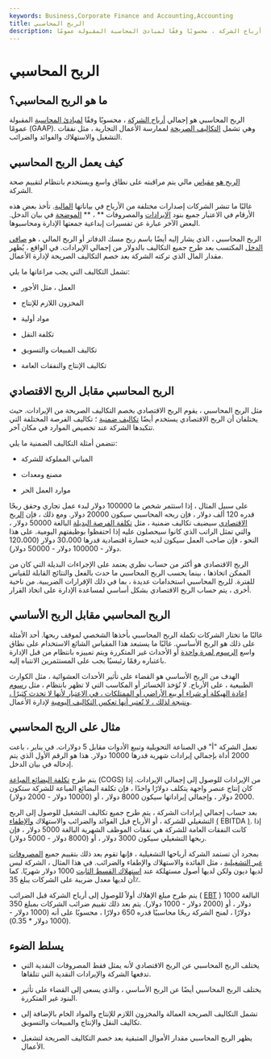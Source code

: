 ```yaml
---
keywords: Business,Corporate Finance and Accounting,Accounting
title: الربح المحاسبي
description: الربح المحاسبي هو إجمالي أرباح الشركة ، محسوبًا وفقًا لمبادئ المحاسبة المقبولة عمومًا (GAAP).
---
```


# الربح المحاسبي
## ما هو الربح المحاسبي؟

الربح المحاسبي هو إجمالي [أرباح الشركة](/earnings) ، محسوبًا وفقًا [لمبادئ المحاسبة](/gaap) المقبولة عمومًا (GAAP). وهي تشمل [التكاليف الصريحة](/explicitcost) لممارسة الأعمال التجارية ، مثل نفقات التشغيل والاستهلاك والفوائد والضرائب.

## كيف يعمل الربح المحاسبي

[الربح هو](/profit) [مقياس](/metrics) مالي يتم مراقبته على نطاق واسع ويستخدم بانتظام لتقييم صحة الشركة.

غالبًا ما تنشر الشركات إصدارات مختلفة من الأرباح في بياناتها [المالية](/financial-statements). تأخذ بعض هذه الأرقام في الاعتبار جميع بنود [الإيرادات](/revenue) والمصروفات ** ، ** [الموضحة](/expense) في بيان الدخل. البعض الآخر عبارة عن تفسيرات إبداعية جمعتها الإدارة ومحاسبوها.

الربح المحاسبي ، الذي يشار إليه أيضًا باسم ربح مسك الدفاتر أو الربح المالي ، هو [صافي الدخل](/netincome) المكتسب بعد طرح جميع التكاليف بالدولار من إجمالي الإيرادات. في الواقع ، يُظهر مقدار المال الذي تركته الشركة بعد خصم التكاليف الصريحة لإدارة الأعمال.

تشمل التكاليف التي يجب مراعاتها ما يلي:

- العمل ، مثل الأجور

- المخزون اللازم للإنتاج

- مواد أولية

- تكلفة النقل

- تكاليف المبيعات والتسويق

- تكاليف الإنتاج والنفقات العامة

## الربح المحاسبي مقابل الربح الاقتصادي

مثل الربح المحاسبي ، يقوم الربح الاقتصادي بخصم التكاليف الصريحة من الإيرادات. حيث يختلفان أن الربح الاقتصادي يستخدم أيضًا [تكاليف ضمنية](/implicitcost) ؛ تكاليف الفرصة المختلفة التي تتكبدها الشركة عند تخصيص الموارد في مكان آخر.

تتضمن أمثلة التكاليف الضمنية ما يلي:

- المباني المملوكة للشركة

- مصنع ومعدات

- موارد العمل الحر

على سبيل المثال ، إذا استثمر شخص ما 100000 دولار لبدء عمل تجاري وحقق ربحًا قدره 120 ألف دولار ، فإن ربحه المحاسبي سيكون 20000 دولار. ومع ذلك ، فإن [الربح الاقتصادي](/economicprofit) سيضيف تكاليف ضمنية ، مثل [تكلفة الفرصة البديلة](/opportunitycost) البالغة 50000 دولار ، والتي تمثل الراتب الذي كانوا سيحصلون عليه إذا احتفظوا بوظيفتهم اليومية. على هذا النحو ، فإن صاحب العمل سيكون لديه خسارة اقتصادية قدرها 30،000 دولار (120،000 دولار - 100000 دولار - 50000 دولار).

الربح الاقتصادي هو أكثر من حساب نظري يعتمد على الإجراءات البديلة التي كان من الممكن اتخاذها ، بينما يحسب الربح المحاسبي ما حدث بالفعل والنتائج القابلة للقياس للفترة. للربح المحاسبي استخدامات عديدة ، بما في ذلك الإقرارات الضريبية. من ناحية أخرى ، يتم حساب الربح الاقتصادي بشكل أساسي لمساعدة الإدارة على اتخاذ القرار.

## الربح المحاسبي مقابل الربح الأساسي

غالبًا ما تختار الشركات تكملة الربح المحاسبي بأخذها الشخصي لموقف ربحها. أحد الأمثلة على ذلك هو الربح الأساسي. غالبًا ما يستبعد هذا المقياس الشائع الاستخدام على نطاق واسع [الرسوم لمرة واحدة](/one-time-charge) أو الأحداث غير المتكررة ويتم تمييزه بانتظام من قبل الإدارة باعتباره رقمًا رئيسيًا يجب على المستثمرين الانتباه إليه.

الهدف من الربح الأساسي هو القضاء على تأثير الأحداث العشوائية ، مثل الكوارث الطبيعية ، على الأرباح. لا تُؤخذ الخسائر أو المكاسب التي لا تظهر بانتظام ، مثل [رسوم إعادة الهيكلة أو شراء أو بيع الأراضي أو الممتلكات ، في الاعتبار لأنها لا تحدث كثيرًا ، ونتيجة لذلك ، لا تُعتبر أنها تعكس التكاليف اليومية](/restructuring-charge) لإدارة الأعمال.

## مثال على الربح المحاسبي

تعمل الشركة "أ" في الصناعة التحويلية وتبيع الأدوات مقابل 5 دولارات. في يناير ، باعت 2000 أداة بإجمالي إيرادات شهرية قدرها 10000 دولار. هذا هو الرقم الأول الذي يتم إدخاله في بيان الدخل.

يتم طرح [تكلفة البضائع المباعة](/cogs) (COGS) من الإيرادات للوصول إلى إجمالي الإيرادات. إذا كان إنتاج عنصر واجهة يتكلف دولارًا واحدًا ، فإن تكلفة البضائع المباعة للشركة ستكون 2000 دولار ، وإجمالي إيراداتها سيكون 8000 دولار ، أو (10000 دولار - 2000 دولار).

بعد حساب إجمالي إيرادات الشركة ، يتم طرح جميع تكاليف التشغيل للوصول إلى الربح التشغيلي للشركة ، أو الأرباح قبل الفوائد والضرائب والاستهلاك [والإطفاء](/depreciation) [(](/amortization) EBITDA [)](/ebitda). إذا كانت النفقات العامة للشركة هي نفقات الموظف الشهرية البالغة 5000 دولار ، فإن ربحها التشغيلي سيكون 3000 دولار ، أو (8000 دولار - 5000 دولار).

بمجرد أن تستمد الشركة أرباحها التشغيلية ، فإنها تقوم بعد ذلك بتقييم جميع [المصروفات غير التشغيلية](/non-operating-expense) ، مثل الفائدة والاستهلاك والإطفاء والضرائب. في هذا المثال ، الشركة ليس لديها ديون ولكن لديها أصول مستهلكة عند [استهلاك القسط الثابت](/straightlinebasis) 1000 دولار شهريًا. كما أن لديها معدل ضريبة على الشركات يبلغ 35٪.

يتم طرح مبلغ الإهلاك أولاً للوصول إلى أرباح الشركة قبل الضرائب ( [EBT](/ebt) ) البالغة 1000 دولار ، أو (2000 دولار - 1000 دولار). يتم بعد ذلك تقييم ضرائب الشركات بمبلغ 350 دولارًا ، لمنح الشركة ربحًا محاسبيًا قدره 650 دولارًا ، محسوبًا على أنه (1000 دولار - (1000 دولار * 0.35).

## يسلط الضوء

- يختلف الربح المحاسبي عن الربح الاقتصادي لأنه يمثل فقط المصروفات النقدية التي تدفعها الشركة والإيرادات النقدية التي تتلقاها.

- يختلف الربح المحاسبي أيضًا عن الربح الأساسي ، والذي يسعى إلى القضاء على تأثير البنود غير المتكررة.

- تشمل التكاليف الصريحة العمالة والمخزون اللازم للإنتاج والمواد الخام بالإضافة إلى تكاليف النقل والإنتاج والمبيعات والتسويق.

- يظهر الربح المحاسبي مقدار الأموال المتبقية بعد خصم التكاليف الصريحة لتشغيل الأعمال.

